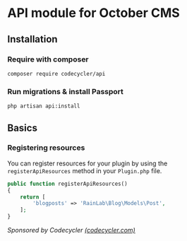 # API module for October CMS
## Installation
### Require with composer
`composer require codecycler/api`

### Run migrations & install Passport
`php artisan api:install`

## Basics
### Registering resources
You can register resources for your plugin by using the `registerApiResources` method in your `Plugin.php` file.
```php
public function registerApiResources()
{
    return [
        'blogposts' => 'RainLab\Blog\Models\Post',
    ];
}
```

<i>Sponsored by Codecycler [(codecycler.com)](https://codecycler.com)</i>